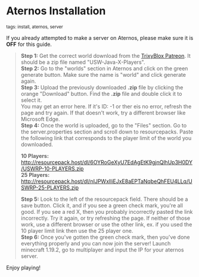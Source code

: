 # Aternos Installation
<sup>tags: install, aternos, server</sup>

If you already attempted to make a server on Aternos, please make sure it is **OFF** for this guide.

> __Step 1:__ Get the correct world download from the [TrixyBlox Patreon](https://www.patreon.com/TrixyBlox/posts). It should be a zip file named "USW-Java-X-Players". <br />
> __Step 2:__ Go to the "worlds" section in Aternos and click on the green generate button. Make sure the name is "world" and click generate again. <br />
> __Step 3:__ Upload the previously downloaded __.zip__ file by clicking the orange "Download" button. Find the __.zip__ file and double click it to select it. <br /> You may get an error here. If it's ID: -1 or ther eis no error, refresh the page and try again. If that doesn't work, try a different browser like Microsoft Edge. <br />
> __Step 4:__ Once the world is uploaded, go to the "Files" section. Go to the server.properties section and scroll down to resourcepacks. Paste the following link that corresponds to the player limit of the world you downloaded.
>
> __10 Players:__ http://resourcepack.host/dl/6OYRoGeXyU7EdAgEtK9gjnQlhUp3H0DY/USWRP-10-PLAYERS.zip <br />
> __25 Players:__ http://resourcepack.host/dl/nIJPWxlIiEJxE8aEPTaNqbeQhFEU4LLq/USWRP-25-PLAYERS.zip
>
> __Step 5:__ Look to the left of the resourcepack field. There should be a save button. Click it, and if you see a green check mark, you're all good. If you see a red X, then you probably incorrectly pasted the link incorrectly. Try it again, or try refreshing the page. If neither of those work, use a different browser or use the other link, ex. if you used the 10 player limit link then use the 25 player one.<br />
> __Step 6:__ Once you've gotten the green check mark, then you've done everything properly and you can now join the server! Launch minecraft 1.19.2, go to multiplayer and input the IP for your aternos server.

Enjoy playing!
